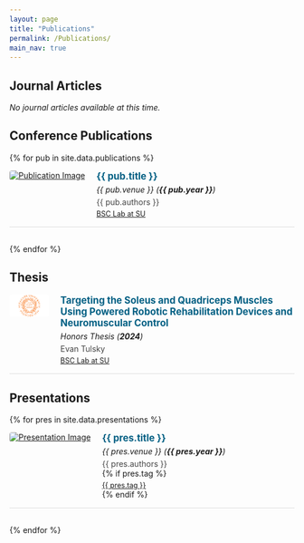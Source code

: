 ```yaml
---
layout: page
title: "Publications"
permalink: /Publications/
main_nav: true
---
```


<style>
.pub-entry {
  display: flex;
  align-items: flex-start;
  margin-bottom: 30px;
  border-bottom: 1px solid #ddd;
  padding-bottom: 15px;
}

.pub-thumb {
  width: 70px;
  height: auto;
  margin-right: 20px;
  border-radius: 4px;
  object-fit: cover;
}

.pub-details {
  flex: 1;
}

.pub-title {
  font-size: 1.2em;
  font-weight: bold;
  color: #005f83;
  text-decoration: none;
}

.pub-title:hover {
  text-decoration: underline;
}

.pub-meta {
  font-style: italic;
  margin-top: 5px;
}

.pub-authors {
  margin-top: 5px;
  color: #444;
}

.pub-year-inst {
  margin-top: 5px;
  font-size: 0.9em;
  color: #666;
}
</style>

## Journal Articles
<p><em>No journal articles available at this time.</em></p>

## Conference Publications

{% for pub in site.data.publications %}
<div class="pub-entry">
  <a href="{{ pub.link }}" target="_blank">
    <img src="{{ pub.img }}" alt="Publication Image" class="pub-thumb">
  </a>
  <div class="pub-details">
    <a href="{{ pub.link }}" class="pub-title" target="_blank">{{ pub.title }}</a>
    <div class="pub-meta">{{ pub.venue }} (<strong>{{ pub.year }}</strong>)</div>
    <div class="pub-authors">{{ pub.authors }}</div>
    <div class="pub-year-inst"><a href="/tags/bsc-lab-at-su">BSC Lab at SU</a></div>
  </div>
</div>
{% endfor %}

## Thesis

<div class="pub-entry">
  <a href="https://evantulsky.netlify.app/papers/awards/2024/05/20/thesis" target="_blank">
    <img src="/assets/publications/thesis2024.png" alt="Honors Thesis" class="pub-thumb">
  </a>
  <div class="pub-details">
    <a href="https://evantulsky.netlify.app/papers/awards/2024/05/20/thesis" class="pub-title" target="_blank">
      Targeting the Soleus and Quadriceps Muscles Using Powered Robotic Rehabilitation Devices and Neuromuscular Control
    </a>
    <div class="pub-meta">Honors Thesis (<strong>2024</strong>)</div>
    <div class="pub-authors">Evan Tulsky</div>
    <div class="pub-year-inst"><a href="/tags/bsc-lab-at-su">BSC Lab at SU</a></div>
  </div>
</div>

## Presentations

{% for pres in site.data.presentations %}
<div class="pub-entry">
  <a href="{{ pres.link }}" target="_blank">
    <img src="{{ pres.img }}" alt="Presentation Image" class="pub-thumb">
  </a>
  <div class="pub-details">
    <a href="{{ pres.link }}" class="pub-title" target="_blank">{{ pres.title }}</a>
    <div class="pub-meta">{{ pres.venue }} (<strong>{{ pres.year }}</strong>)</div>
    <div class="pub-authors">{{ pres.authors }}</div>
    {% if pres.tag %}
    <div class="pub-year-inst"><a href="/tags/{{ pres.tag | slugify }}">{{ pres.tag }}</a></div>
    {% endif %}
  </div>
</div>
{% endfor %}

